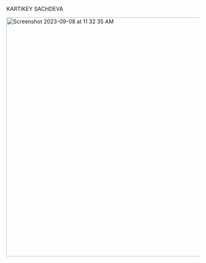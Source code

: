 KARTIKEY SACHDEVA


<img width="624" alt="Screenshot 2023-09-08 at 11 32 35 AM" src="https://github.com/kartikeysachdeva/ECE444-F2023-Assignment1/assets/69488258/42d6f58c-ba10-49aa-bdf3-4dc0da1e3e20">
